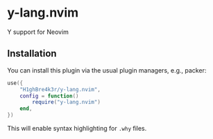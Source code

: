 # y-lang.nvim

Y support for Neovim

## Installation

You can install this plugin via the usual plugin managers, e.g., packer:

```lua
use({
	"H1ghBre4k3r/y-lang.nvim",
	config = function()
		require("y-lang.nvim")
	end,
})
```

This will enable syntax highlighting for `.why` files.
